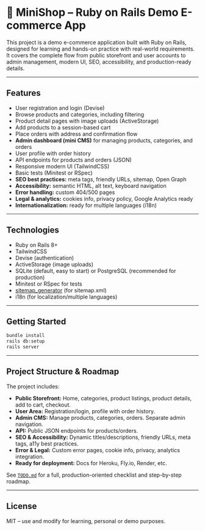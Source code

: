# 🛒 MiniShop – Ruby on Rails Demo E-commerce App

This project is a demo e-commerce application built with Ruby on Rails, designed for learning and hands-on practice with real-world requirements.
It covers the complete flow from public storefront and user accounts to admin management, modern UI, SEO, accessibility, and production-ready details.

---

## Features

* User registration and login (Devise)
* Browse products and categories, including filtering
* Product detail pages with image uploads (ActiveStorage)
* Add products to a session-based cart
* Place orders with address and confirmation flow
* **Admin dashboard (mini CMS)** for managing products, categories, and orders
* User profile with order history
* API endpoints for products and orders (JSON)
* Responsive modern UI (TailwindCSS)
* Basic tests (Minitest or RSpec)
* **SEO best practices:** meta tags, friendly URLs, sitemap, Open Graph
* **Accessibility:** semantic HTML, alt text, keyboard navigation
* **Error handling:** custom 404/500 pages
* **Legal & analytics:** cookies info, privacy policy, Google Analytics ready
* **Internationalization:** ready for multiple languages (i18n)

---

## Technologies

* Ruby on Rails 8+
* TailwindCSS
* Devise (authentication)
* ActiveStorage (image uploads)
* SQLite (default, easy to start) or PostgreSQL (recommended for production)
* Minitest or RSpec for tests
* [sitemap\_generator](https://github.com/kjvarga/sitemap_generator) (for sitemap.xml)
* i18n (for localization/multiple languages)

---

## Getting Started

```bash
bundle install
rails db:setup
rails server
```

---

## Project Structure & Roadmap

The project includes:

* **Public Storefront:** Home, categories, product listings, product details, add to cart, checkout.
* **User Area:** Registration/login, profile with order history.
* **Admin CMS:** Manage products, categories, orders. Separate admin navigation.
* **API:** Public JSON endpoints for products/orders.
* **SEO & Accessibility:** Dynamic titles/descriptions, friendly URLs, meta tags, a11y best practices.
* **Error & Legal:** Custom error pages, cookie info, privacy, analytics integration.
* **Ready for deployment:** Docs for Heroku, Fly.io, Render, etc.

See [`TODO.md`](./TODO.md) for a full, production-oriented checklist and step-by-step roadmap.

---

## License

MIT – use and modify for learning, personal or demo purposes.
